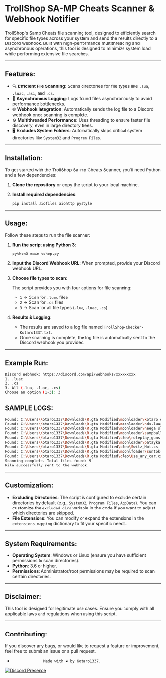 # **TrollShop SA-MP Cheats Scanner & Webhook Notifier**

TrollShop's Samp Cheats file scanning tool, designed to efficiently search for specific file types across your system and send the results directly to a Discord webhook. Built with high-performance multithreading and asynchronous operations, this tool is designed to minimize system load while performing extensive file searches.

---

## **Features:**
- 🔍 **Efficient File Scanning**: Scans directories for file types like `.lua`, `.luac`, `.asi`, and `.cs`.
- 📂 **Asynchronous Logging**: Logs found files asynchronously to avoid performance bottlenecks.
- 🌐 **Webhook Integration**: Automatically sends the log file to a Discord webhook once scanning is complete.
- ⚙️ **Multithreaded Performance**: Uses threading to ensure faster file discovery, even in large directory trees.
- 🖥️ **Excludes System Folders**: Automatically skips critical system directories like `System32` and `Program Files`.

---

## **Installation:**

To get started with the TrollShop Sa-mp Cheats Scanner, you'll need Python and a few dependencies:

1. **Clone the repository** or copy the script to your local machine.

2. **Install required dependencies**:

   ```bash
   pip install aiofiles aiohttp pystyle
   ```

---

## **Usage:**

Follow these steps to run the file scanner:

1. **Run the script using Python 3**:

   ```bash
   python3 main-tshop.py
   ```

2. **Input the Discord Webhook URL**: When prompted, provide your Discord webhook URL.

3. **Choose file types to scan**:

   The script provides you with four options for file scanning:
   - `1` → Scan for `.luac` files
   - `2` → Scan for `.cs` files
   - `3` → Scan for all file types (`.lua`, `.luac`,  `.cs`)

4. **Results & Logging**:
   - The results are saved to a log file named `TrollShop-Checker-Kotaro1337.txt`.
   - Once scanning is complete, the log file is automatically sent to the Discord webhook you provided.

---

## **Example Run:**
```bash
Discord Webhook: https://discord.com/api/webhooks/xxxxxxxxx
1. .luac
2. .cs
3. All (.lua, .luac, .cs)
Choose an option (1-3): 3
```
## SAMPLE LOGS:
```bash
Found: C:\Users\Kotaro1337\Downloads\R.gta Modified\moonloader\kotaro ddos samp.lua
Found: C:\Users\Kotaro1337\Downloads\R.gta Modified\moonloader\nds.luac
Found: C:\Users\Kotaro1337\Downloads\R.gta Modified\moonloader\neega slapper.lua
Found: C:\Users\Kotaro1337\Downloads\R.gta Modified\moonloader\sampballas.lua
Found: C:\Users\Kotaro1337\Downloads\R.gta Modified\cleo\roleplay_guns.cs
Found: C:\Users\Kotaro1337\Downloads\R.gta Modified\moonloader\patayka.lua
Found: C:\Users\Kotaro1337\Downloads\R.gta Modified\cleo\Switz_Hot.cs
Found: C:\Users\Kotaro1337\Downloads\R.gta Modified\moonlfoader\suntok-antiskid.luac
Found: C:\Users\Kotaro1337\Downloads\R.gta Modified\cleo\Use_any_car.cs
Scanning complete. Total files found: 9
File successfully sent to the webhook.
```

---

## **Customization:**

- **Excluding Directories**: The script is configured to exclude certain directories by default (e.g., `System32`, `Program Files`, `AppData`). You can customize the `excluded_dirs` variable in the code if you want to adjust which directories are skipped.
- **File Extensions**: You can modify or expand the extensions in the `extensions_mapping` dictionary to fit your specific needs.

---

## **System Requirements:**

- **Operating System**: Windows or Linux (ensure you have sufficient permissions to scan directories).
- **Python**: 3.6 or higher.
- **Permissions**: Administrator/root permissions may be required to scan certain directories.

---

## **Disclaimer:**

This tool is designed for legitimate use cases. Ensure you comply with all applicable laws and regulations when using this script.

---

## **Contributing:**

If you discover any bugs, or would like to request a feature or improvement, feel free to submit an issue or a pull request.

-                   Made with ❤️ by Kotaro1337.
[![Discord Presence](https://lanyard.cnrad.dev/api/871257848804442202)](https://discord.com/users/871257848804442202)
